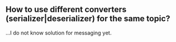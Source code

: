 ## How to use different converters (serializer|deserializer) for the same topic?

...I do not know solution for messaging yet.
